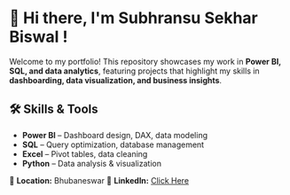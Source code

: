 # 👋 Hi there, I'm Subhransu Sekhar Biswal !  

Welcome to my portfolio! This repository showcases my work in **Power BI, SQL, and data analytics**, featuring projects that highlight my skills in **dashboarding, data visualization, and business insights**.  

## 🛠 Skills & Tools  
- **Power BI** – Dashboard design, DAX, data modeling  
- **SQL** – Query optimization, database management  
- **Excel** – Pivot tables, data cleaning  
- **Python** – Data analysis & visualization  

📍 **Location:** Bhubaneswar
📎 **LinkedIn:** [Click Here](https://www.linkedin.com/in/subhransu-sekhar-biswal-332b93218/)  

